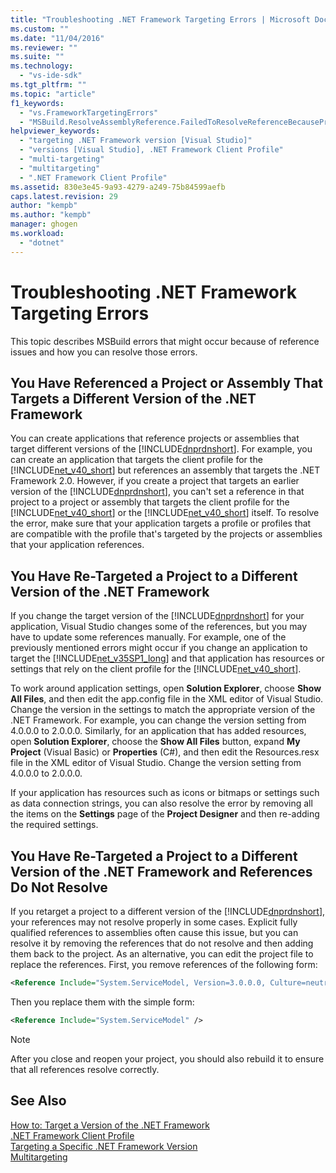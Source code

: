 ```yaml
---
title: "Troubleshooting .NET Framework Targeting Errors | Microsoft Docs"
ms.custom: ""
ms.date: "11/04/2016"
ms.reviewer: ""
ms.suite: ""
ms.technology: 
  - "vs-ide-sdk"
ms.tgt_pltfrm: ""
ms.topic: "article"
f1_keywords: 
  - "vs.FrameworkTargetingErrors"
  - "MSBuild.ResolveAssemblyReference.FailedToResolveReferenceBecausePrimaryAssemblyInExclusionList"
helpviewer_keywords: 
  - "targeting .NET Framework version [Visual Studio]"
  - "versions [Visual Studio], .NET Framework Client Profile"
  - "multi-targeting"
  - "multitargeting"
  - ".NET Framework Client Profile"
ms.assetid: 830e3e45-9a93-4279-a249-75b84599aefb
caps.latest.revision: 29
author: "kempb"
ms.author: "kempb"
manager: ghogen
ms.workload: 
  - "dotnet"
---
```

# Troubleshooting .NET Framework Targeting Errors
This topic describes MSBuild errors that might occur because of reference issues and how you can resolve those errors.  
  
## You Have Referenced a Project or Assembly That Targets a Different Version of the .NET Framework  
 You can create applications that reference projects or assemblies that target different versions of the [!INCLUDE[dnprdnshort](../code-quality/includes/dnprdnshort_md.md)]. For example, you can create an application that targets the client profile for the [!INCLUDE[net_v40_short](../code-quality/includes/net_v40_short_md.md)] but references an assembly that targets the .NET Framework 2.0. However, if you create a project that targets an earlier version of the [!INCLUDE[dnprdnshort](../code-quality/includes/dnprdnshort_md.md)], you can't set a reference in that project to a project or assembly that targets the client profile for the [!INCLUDE[net_v40_short](../code-quality/includes/net_v40_short_md.md)] or the [!INCLUDE[net_v40_short](../code-quality/includes/net_v40_short_md.md)] itself. To resolve the error, make sure that your application targets a profile or profiles that are compatible with the profile that's targeted by the projects or assemblies that your application references.  
  
## You Have Re-Targeted a Project to a Different Version of the .NET Framework  
 If you change the target version of the [!INCLUDE[dnprdnshort](../code-quality/includes/dnprdnshort_md.md)] for your application, Visual Studio changes some of the references, but you may have to update some references manually. For example, one of the previously mentioned errors might occur if you change an application to target the [!INCLUDE[net_v35SP1_long](../msbuild/includes/net_v35sp1_long_md.md)] and that application has resources or settings that rely on the client profile for the [!INCLUDE[net_v40_short](../code-quality/includes/net_v40_short_md.md)].  
  
 To work around application settings, open **Solution Explorer**, choose **Show All Files**, and then edit the app.config file in the XML editor of Visual Studio. Change the version in the settings to match the appropriate version of the .NET Framework. For example, you can change the version setting from 4.0.0.0 to 2.0.0.0. Similarly, for an application that has added resources, open **Solution Explorer**, choose the **Show All Files** button, expand **My Project** (Visual Basic) or **Properties** (C#), and then edit the Resources.resx file in the XML editor of Visual Studio. Change the version setting from 4.0.0.0 to 2.0.0.0.  
  
 If your application has resources such as icons or bitmaps or settings such as data connection strings, you can also resolve the error by removing all the items on the **Settings** page of the **Project Designer** and then re-adding the required settings.  
  
## You Have Re-Targeted a Project to a Different Version of the .NET Framework and References Do Not Resolve  
 If you retarget a project to a different version of the [!INCLUDE[dnprdnshort](../code-quality/includes/dnprdnshort_md.md)], your references may not resolve properly in some cases. Explicit fully qualified references to assemblies often cause this issue, but you can resolve it by removing the references that do not resolve and then adding them back to the project. As an alternative, you can edit the project file to replace the references. First, you remove references of the following form:  
  
```xml  
<Reference Include="System.ServiceModel, Version=3.0.0.0, Culture=neutral, PublicKeyToken=b77a5c561934e089, processorArchitecture=MSIL" />  
```  
  
 Then you replace them with the simple form:  
  
```xml  
<Reference Include="System.ServiceModel" />  
```  
  
> [!NOTE]
>  After you close and reopen your project, you should also rebuild it to ensure that all references resolve correctly.  
  
## See Also  
 [How to: Target a Version of the .NET Framework](../ide/how-to-target-a-version-of-the-dotnet-framework.md)   
 [.NET Framework Client Profile](/dotnet/framework/deployment/client-profile)   
 [Targeting a Specific .NET Framework Version](../ide/targeting-a-specific-dotnet-framework-version.md)   
 [Multitargeting](../msbuild/msbuild-multitargeting-overview.md)